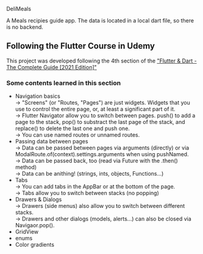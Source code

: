 DeliMeals

A Meals recipies guide app.
The data is located in a local dart file, so there is no backend.

## Following the Flutter Course in Udemy

This project was developed following the 4th section of the ["Flutter & Dart - The Complete Guide [2021 Edition]"](https://www.udemy.com/course/learn-flutter-dart-to-build-ios-android-apps/)

### Some contents learned in this section


- Navigation basics
<br/>-> "Screens" (or "Routes, "Pages") are just widgets. Widgets that you use to control the entire page, or, at least a significant part of it.
<br/>-> Flutter Navigator allow you to switch between pages. push() to add a page to the stack, pop() to substract the last page of the stack, and replace() to delete the last one and push one.
<br/>-> You can use named routes or unnamed routes.
- Passing data between pages
<br/>-> Data can be passed between pages via arguments (directly) or via ModalRoute.of(context).settings.arguments when using pushNamed.
<br/>-> Data can be passed back, too (read via Future with the .then() method)
<br/>-> Data can be anithing! (strings, ints, objects, Functions...)
- Tabs
<br/>-> You can add tabs in the AppBar or at the bottom of the page.
<br/>-> Tabs allow you to switch between stacks (no popping)
- Drawers & Dialogs
<br/>-> Drawers (side menus) also allow you to switch between different stacks.
<br/>-> Drawers and other dialogs (models, alerts...) can also be closed via Navigaor.pop().
- GridView
- enums
- Color gradients


